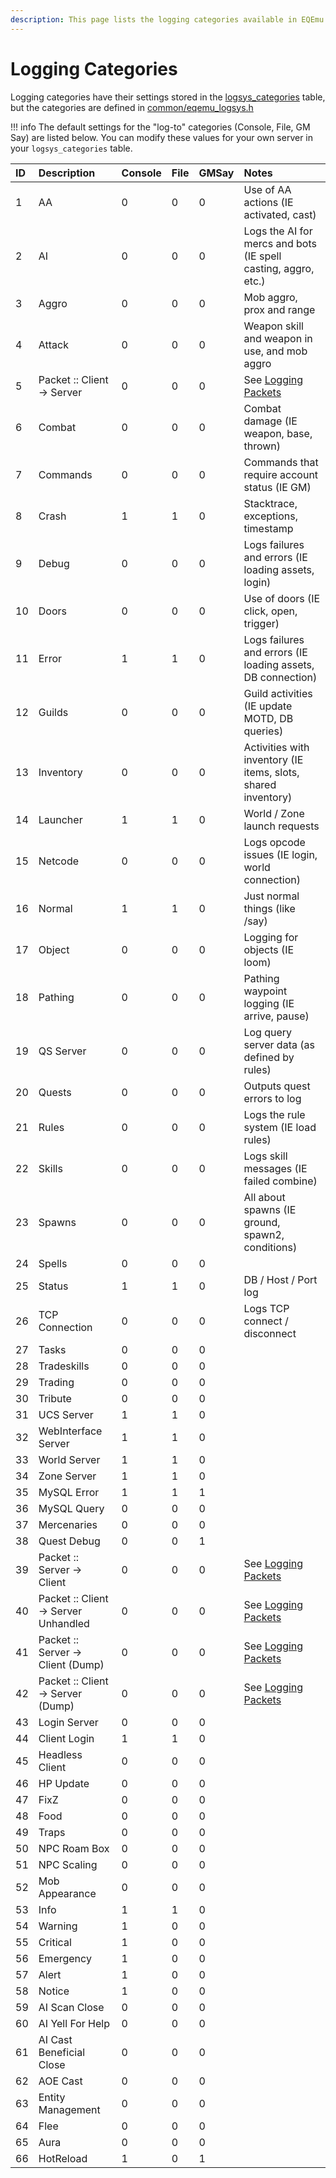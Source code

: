 ```yaml
---
description: This page lists the logging categories available in EQEmu.
---
```


# Logging Categories

Logging categories have their settings stored in the [logsys_categories](https://eqemu.gitbook.io/database-schema/categories/admin/logsys_categories) table, but the categories are defined in [common/eqemu_logsys.h](https://github.com/EQEmu/Server/blob/master/common/eqemu_logsys.h)

!!! info
      The default settings for the "log-to" categories (Console, File, GM Say) are listed below.  You can modify these values for your own server in your `logsys_categories` table.


| ID | Description | Console | File | GMSay | Notes |
| :--- | :--- | :--- | :--- | :--- | :--- |
| 1 | AA | 0 | 0 | 0 | Use of AA actions (IE activated, cast) |
| 2 | AI | 0 | 0 | 0 | Logs the AI for mercs and bots (IE spell casting, aggro, etc.) |
| 3 | Aggro | 0 | 0 | 0 | Mob aggro, prox and range |
| 4 | Attack | 0 | 0 | 0 | Weapon skill and weapon in use, and mob aggro |
| 5 | Packet :: Client -&gt; Server | 0 | 0 | 0 | See [Logging Packets](logging-packets.md) |
| 6 | Combat | 0 | 0 | 0 | Combat damage (IE weapon, base, thrown) |
| 7 | Commands | 0 | 0 | 0 | Commands that require account status (IE GM) |
| 8 | Crash | 1 | 1 | 0 | Stacktrace, exceptions, timestamp |
| 9 | Debug | 0 | 0 | 0 | Logs failures and errors (IE loading assets, login) |
| 10 | Doors | 0 | 0 | 0 | Use of doors (IE click, open, trigger) |
| 11 | Error | 1 | 1 | 0 | Logs failures and errors (IE loading assets, DB connection) |
| 12 | Guilds | 0 | 0 | 0 | Guild activities (IE update MOTD, DB queries) |
| 13 | Inventory | 0 | 0 | 0 | Activities with inventory (IE items, slots, shared inventory) |
| 14 | Launcher | 1 | 1 | 0 | World / Zone launch requests |
| 15 | Netcode | 0 | 0 | 0 | Logs opcode issues (IE login, world connection) |
| 16 | Normal | 1 | 1 | 0 | Just normal things (like /say) |
| 17 | Object | 0 | 0 | 0 | Logging for objects (IE loom) |
| 18 | Pathing | 0 | 0 | 0 | Pathing waypoint logging (IE arrive, pause) |
| 19 | QS Server | 0 | 0 | 0 | Log query server data (as defined by rules) |
| 20 | Quests | 0 | 0 | 0 | Outputs quest errors to log |
| 21 | Rules | 0 | 0 | 0 | Logs the rule system (IE load rules) |
| 22 | Skills | 0 | 0 | 0 | Logs skill messages (IE failed combine) |
| 23 | Spawns | 0 | 0 | 0 | All about spawns (IE ground, spawn2, conditions) |
| 24 | Spells | 0 | 0 | 0 |  |
| 25 | Status | 1 | 1 | 0 | DB / Host / Port log |
| 26 | TCP Connection | 0 | 0 | 0 | Logs TCP connect / disconnect |
| 27 | Tasks | 0 | 0 | 0 |  |
| 28 | Tradeskills | 0 | 0 | 0 |  |
| 29 | Trading | 0 | 0 | 0 |  |
| 30 | Tribute | 0 | 0 | 0 |  |
| 31 | UCS Server | 1 | 1 | 0 |  |
| 32 | WebInterface Server | 1 | 1 | 0 |  |
| 33 | World Server | 1 | 1 | 0 |  |
| 34 | Zone Server | 1 | 1 | 0 |  |
| 35 | MySQL Error | 1 | 1 | 1 |  |
| 36 | MySQL Query | 0 | 0 | 0 |  |
| 37 | Mercenaries | 0 | 0 | 0 |  |
| 38 | Quest Debug | 0 | 0 | 1 |  |
| 39 | Packet :: Server -&gt; Client | 0 | 0 | 0 | See [Logging Packets](logging-packets.md) |
| 40 | Packet :: Client -&gt; Server Unhandled | 0 | 0 | 0 | See [Logging Packets](logging-packets.md) |
| 41 | Packet :: Server -&gt; Client (Dump) | 0 | 0 | 0 | See [Logging Packets](logging-packets.md) |
| 42 | Packet :: Client -&gt; Server (Dump) | 0 | 0 | 0 | See [Logging Packets](logging-packets.md) |
| 43 | Login Server | 0 | 0 | 0 |  |
| 44 | Client Login | 1 | 1 | 0 |  |
| 45 | Headless Client | 0 | 0 | 0 |  |
| 46 | HP Update | 0 | 0 | 0 |  |
| 47 | FixZ | 0 | 0 | 0 |  |
| 48 | Food | 0 | 0 | 0 |  |
| 49 | Traps | 0 | 0 | 0 |  |
| 50 | NPC Roam Box | 0 | 0 | 0 |  |
| 51 | NPC Scaling | 0 | 0 | 0 |  |
| 52 | Mob Appearance | 0 | 0 | 0 |  |
| 53 | Info | 1 | 1 | 0 |  |
| 54 | Warning | 1 | 0 | 0 |  |
| 55 | Critical | 1 | 0 | 0 |  |
| 56 | Emergency | 1 | 0 | 0 |  |
| 57 | Alert | 1 | 0 | 0 |  |
| 58 | Notice | 1 | 0 | 0 |  |
| 59 | AI Scan Close | 0 | 0 | 0 |  |
| 60 | AI Yell For Help | 0 | 0 | 0 |  |
| 61 | AI Cast Beneficial Close | 0 | 0 | 0 |  |
| 62 | AOE Cast | 0 | 0 | 0 |  |
| 63 | Entity Management | 0 | 0 | 0 |  |
| 64 | Flee | 0 | 0 | 0 |  |
| 65 | Aura | 0 | 0 | 0 |  |
| 66 | HotReload | 1 | 0 | 1 |  |

